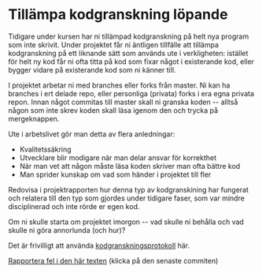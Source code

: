 # Tillämpa kodgranskning löpande

Tidigare under kursen har ni tillämpad kodgranskning på helt nya
program som inte skrivit. Under projektet får ni äntligen
tillfälle att tillämpa kodgranskning på ett liknande sätt som
används ute i verkligheten: istället för helt ny kod får ni ofta
titta på kod som fixar något i existerande kod, eller bygger
vidare på existerande kod som ni känner till.

I projektet arbetar ni med branches eller forks från master. Ni
kan ha branches i ert delade repo, eller personliga (privata)
forks i era egna privata repon. Innan något commitas till master
skall ni granska koden -- alltså någon som inte skrev koden skall
läsa igenom den och trycka på mergeknappen.

Ute i arbetslivet gör man detta av flera anledningar:

* Kvalitetssäkring
* Utvecklare blir modigare när man delar ansvar för korrekthet
* När man vet att någon måste läsa koden skriver man ofta bättre kod
* Man sprider kunskap om vad som händer i projektet till fler

Redovisa i projektrapporten hur denna typ av kodgranskining har
fungerat och relatera till den typ som gjordes under tidigare
faser, som var mindre disciplinerad och inte rörde er egen kod.

Om ni skulle starta om projektet imorgon -- vad skulle ni behålla
och vad skulle ni göra annorlunda (och hur)?

Det är frivilligt att använda [kodgranskningsprotokoll](https://github.com/IOOPM-UU/ioopm15/blob/master/extramaterial/kodgranskningsprotokoll.pdf) här.

[Rapportera fel i den här texten](https://github.com/IOOPM-UU/achievements/commits/master/Y66.md) (klicka på den senaste commiten)